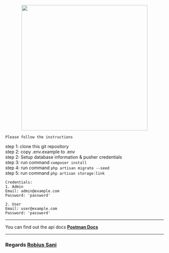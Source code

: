<p align="center"><a href="https://laravel.com" target="_blank"><img src="https://raw.githubusercontent.com/laravel/art/master/logo-lockup/5%20SVG/2%20CMYK/1%20Full%20Color/laravel-logolockup-cmyk-red.svg" width="400"></a></p>

```
Please follow the instructions
```

step 1: clone this git repository <br>
step 2: copy .env.example to .env <br>
step 2: Setup database information & pusher credentials <br>
step 3: run command <code>composer install</code> <br>
step 4: run command <code>php artisan migrate --seed</code><br>
step 5: run command <code>php artisan storage:link</code><br>

```
Credentials:
1. Admin
Email: admin@example.com
Password: 'password'

2. User
Email: user@example.com
Password: 'password'

```
---
You can find out the api docs **[Postman Docs](https://documenter.getpostman.com/view/18053871/UVC3kTL6)**

---
### Regards **[Robius Sani](https://github.com/Robiussani152)**
